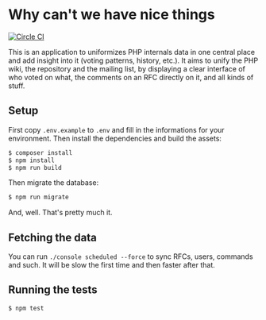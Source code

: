 # Why can't we have nice things

[![Circle CI](https://circleci.com/gh/madewithlove/why-cant-we-have-nice-things/tree/master.svg?style=svg)](https://circleci.com/gh/madewithlove/why-cant-we-have-nice-things/tree/master)

This is an application to uniformizes PHP internals data in one central place and add insight into it (voting patterns, history, etc.). It aims to unify the PHP wiki, the repository and the mailing list, by displaying a clear interface of who voted on what, the comments on an RFC directly on it, and all kinds of stuff.

## Setup

First copy `.env.example` to `.env` and fill in the informations for your environment. Then install the dependencies and build the assets:

```bash
$ composer install
$ npm install
$ npm run build
```

Then migrate the database:

```bash
$ npm run migrate
```

And, well. That's pretty much it.

## Fetching the data

You can run `./console scheduled --force` to sync RFCs, users, commands and such. It will be slow the first time and then faster after that.

## Running the tests

```bash
$ npm test
```
